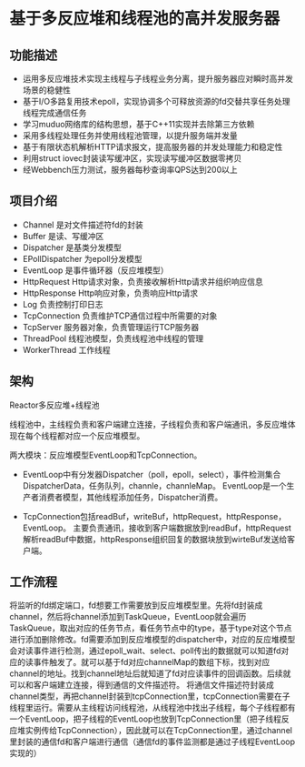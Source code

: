 # 基于多反应堆和线程池的高并发服务器

## 功能描述

 + 运用多反应堆技术实现主线程与子线程业务分离，提升服务器应对瞬时高并发场景的稳健性
 + 基于I/O多路复用技术epoll，实现协调多个可释放资源的fd交替共享任务处理线程完成通信任务
 + 学习muduo网络库的结构思想，基于C++11实现并去除第三方依赖
 + 采用多线程处理任务并使用线程池管理，以提升服务端并发量
 + 基于有限状态机解析HTTP请求报文，提高服务器的并发处理能力和稳定性
 + 利用struct iovec封装读写缓冲区，实现读写缓冲区数据零拷贝
 + 经Webbench压力测试，服务器每秒查询率QPS达到200以上


## 项目介绍

+ Channel 是对文件描述符fd的封装
+ Buffer 是读、写缓冲区
+ Dispatcher 是基类分发模型
+ EPollDispatcher 为epoll分发模型
+ EventLoop 是事件循环器（反应堆模型）
+ HttpRequest Http请求对象，负责接收解析Http请求并组织响应信息
+ HttpResponse Http响应对象，负责响应Http请求
+ Log 负责控制打印日志
+ TcpConnection 负责维护TCP通信过程中所需要的对象
+ TcpServer 服务器对象，负责管理运行TCP服务器
+ ThreadPool 线程池模型，负责线程池中线程的管理
+ WorkerThread 工作线程


## 架构

Reactor多反应堆+线程池

线程池中，主线程负责和客户端建立连接，子线程负责和客户端通讯，多反应堆体现在每个线程都对应一个反应堆模型。

两大模块：反应堆模型EventLoop和TcpConnection。
+ EventLoop中有分发器Dispatcher（poll，epoll，select），事件检测集合DispatcherData，任务队列，channle，channleMap。
  EventLoop是一个生产者消费者模型，其他线程添加任务，Dispatcher消费。 
  
+ TcpConnection包括readBuf，writeBuf，httpRequest，httpResponse，EventLoop。
  主要负责通讯，接收到客户端数据放到readBuf，httpRequest解析readBuf中数据，httpResponse组织回复的数据块放到wirteBuf发送给客户端。

## 工作流程

将监听的fd绑定端口，fd想要工作需要放到反应堆模型里。先将fd封装成channel，然后将channel添加到TaskQueue，EventLoop就会遍历TaskQueue，取出对应的任务节点，看任务节点中的type，基于type对这个节点进行添加删除修改。fd需要添加到反应堆模型的dispatcher中，对应的反应堆模型会对读事件进行检测，通过epoll_wait、select、poll传出的数据就可以知道fd对应的读事件触发了。就可以基于fd对应channelMap的数组下标，找到对应channel的地址。找到channel地址后就知道了fd对应读事件的回调函数。后续就可以和客户端建立连接，得到通信的文件描述符。 将通信文件描述符封装成channel类型，再把channel封装到tcpConnection里，tcpConnection需要在子线程里运行。需要从主线程访问线程池，从线程池中找出子线程，每个子线程都有一个EventLoop，把子线程的EventLoop也放到TcpConnection里（把子线程反应堆实例传给TcpConnection），因此就可以在TcpConnection里，通过channel里封装的通信fd和客户端进行通信（通信fd的事件监测都是通过子线程EventLoop实现的）
